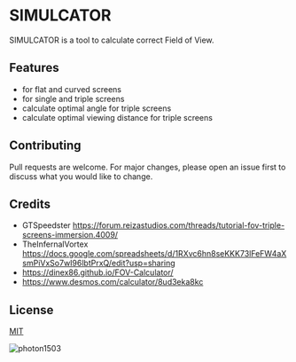 # SIMULCATOR

SIMULCATOR is a tool to calculate correct Field of View.

## Features

- for flat and curved screens
- for single and triple screens
- calculate optimal angle for triple screens
- calculate optimal viewing distance for triple screens

## Contributing

Pull requests are welcome. For major changes, please open an issue first
to discuss what you would like to change.

## Credits

- GTSpeedster https://forum.reizastudios.com/threads/tutorial-fov-triple-screens-immersion.4009/
- TheInfernalVortex https://docs.google.com/spreadsheets/d/1RXvc6hn8seKKK73lFeFW4aXsmPiVxSo7wI96lbtPrxQ/edit?usp=sharing
- https://dinex86.github.io/FOV-Calculator/
- https://www.desmos.com/calculator/8ud3eka8kc


## License

[MIT](https://choosealicense.com/licenses/mit/)


<p align="left"> <img src="https://komarev.com/ghpvc/?username=photon1503&label=Profile%20views&color=0e75b6&style=flat" alt="photon1503" /> </p>

